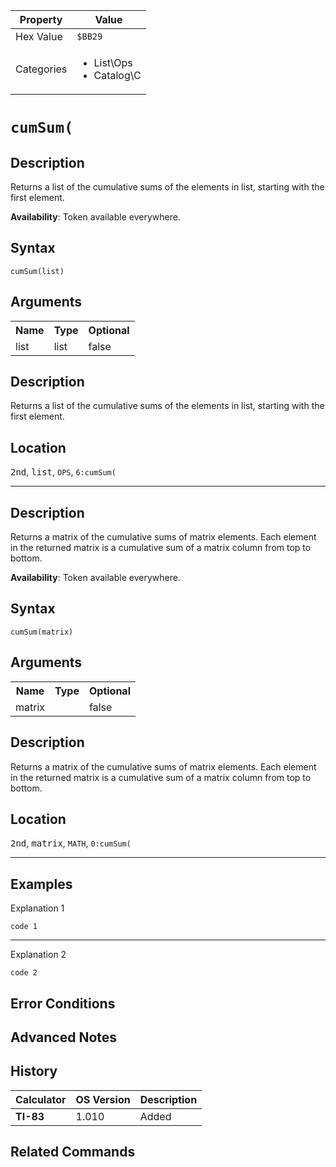 | Property      | Value |
|---------------|-------|
| Hex Value     | `$BB29`|
| Categories    | <ul><li>List\Ops</li><li>Catalog\C</li></ul> |

# `cumSum(`

## Description
Returns a list of the cumulative sums of the elements in list, starting with the first element.


<b>Availability</b>: Token available everywhere.

## Syntax
`cumSum(list)`

## Arguments
<table>
<tr><th>Name</th><th>Type</th><th>Optional</th></tr>

<tr><td>list</td><td>list</td><td>false</td></tr>

</table>

## Description
Returns a list of the cumulative sums of the elements in list, starting with the first element.

## Location
<kbd>2nd</kbd>, <kbd>list</kbd>, `OPS`, `6:cumSum(`
<hr>

## Description
Returns a matrix of the cumulative sums of matrix elements. Each element in the returned matrix is a cumulative sum of a matrix column from top to bottom.


<b>Availability</b>: Token available everywhere.

## Syntax
`cumSum(matrix)`

## Arguments
<table>
<tr><th>Name</th><th>Type</th><th>Optional</th></tr>

<tr><td>matrix</td><td></td><td>false</td></tr>

</table>

## Description
Returns a matrix of the cumulative sums of matrix elements. Each element in the returned matrix is a cumulative sum of a matrix column from top to bottom.

## Location
<kbd>2nd</kbd>, <kbd>matrix</kbd>, `MATH`, `0:cumSum(`
<hr>

## Examples

Explanation 1
```ti-basic
code 1
```
---
Explanation 2
```ti-basic
code 2
```

## Error Conditions


## Advanced Notes


## History
| Calculator | OS Version | Description |
|------------|------------|-------------|
| <b>TI-83</b> | 1.010 | Added

## Related Commands

    